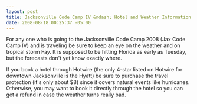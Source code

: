 ```yaml
---
layout: post
title: Jacksonville Code Camp IV &ndash; Hotel and Weather Information
date: 2008-08-18 00:25:37 -05:00
---
```


For any one who is going to the Jacksonville Code Camp 2008 (Jax Code Camp IV) and is traveling be sure to keep an eye on the weather and on tropical storm Fay. It is supposed to be hitting Florida as early as Tuesday, but the forecasts don't yet know exactly where.

If you book a hotel through Hotwire (the only 4-star listed on Hotwire for downtown Jacksonville is the Hyatt) be sure to purchase the travel protection (it's only about $8) since it covers natural events like hurricanes. Otherwise, you may want to book it directly through the hotel so you can get a refund in case the weather turns really bad.
